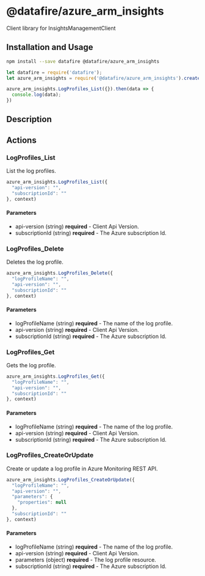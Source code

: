# @datafire/azure_arm_insights

Client library for InsightsManagementClient

## Installation and Usage
```bash
npm install --save datafire @datafire/azure_arm_insights
```

```js
let datafire = require('datafire');
let azure_arm_insights = require('@datafire/azure_arm_insights').create();

azure_arm_insights.LogProfiles_List({}).then(data => {
  console.log(data);
})
```

## Description


## Actions
### LogProfiles_List
List the log profiles.


```js
azure_arm_insights.LogProfiles_List({
  "api-version": "",
  "subscriptionId": ""
}, context)
```

#### Parameters
* api-version (string) **required** - Client Api Version.
* subscriptionId (string) **required** - The Azure subscription Id.

### LogProfiles_Delete
Deletes the log profile.


```js
azure_arm_insights.LogProfiles_Delete({
  "logProfileName": "",
  "api-version": "",
  "subscriptionId": ""
}, context)
```

#### Parameters
* logProfileName (string) **required** - The name of the log profile.
* api-version (string) **required** - Client Api Version.
* subscriptionId (string) **required** - The Azure subscription Id.

### LogProfiles_Get
Gets the log profile.


```js
azure_arm_insights.LogProfiles_Get({
  "logProfileName": "",
  "api-version": "",
  "subscriptionId": ""
}, context)
```

#### Parameters
* logProfileName (string) **required** - The name of the log profile.
* api-version (string) **required** - Client Api Version.
* subscriptionId (string) **required** - The Azure subscription Id.

### LogProfiles_CreateOrUpdate
Create or update a log profile in Azure Monitoring REST API.


```js
azure_arm_insights.LogProfiles_CreateOrUpdate({
  "logProfileName": "",
  "api-version": "",
  "parameters": {
    "properties": null
  },
  "subscriptionId": ""
}, context)
```

#### Parameters
* logProfileName (string) **required** - The name of the log profile.
* api-version (string) **required** - Client Api Version.
* parameters (object) **required** - The log profile resource.
* subscriptionId (string) **required** - The Azure subscription Id.

